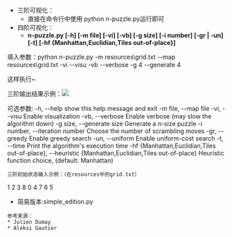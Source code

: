 - 三阶可视化：
  - 直接在命令行中使用 python n-puzzle.py运行即可
- 四阶可视化：
  - **n-puzzle.py [-h] [-m file] [-vi] [-vb] [-g size] [-i number]
                   [-gr | -un] [-t]
                   [-hf {Manhattan,Euclidian,Tiles out-of-place}]**

填入参数：python n-puzzle.py -m resources\grid.txt --map resources\grid.txt -vi --visu -vb --verbose -g 4 --generate 4

这样执行~

三阶输出结果示例：![](resources/OUC_Visualization.gif)

可选参数:
  -h, --help            show this help message and exit
  -m file, --map file
  -vi, --visu           Enable visualization
  -vb, --verbose        Enable verbose (may slow the algorithm down)
  -g size, --generate size
                        Generate a n-size puzzle
  -i number, --iteration number
                        Choose the number of scrambling moves
  -gr, --greedy         Enable greedy search
  -un, --uniform        Enable uniform-cost search
  -t, --time            Print the algorithm's execution time
  -hf {Manhattan,Euclidian,Tiles out-of-place}, --heuristic {Manhattan,Euclidian,Tiles out-of-place}
                        Heuristic function choice, (default: Manhattan)
```
三阶初始状态输入示例：（在resources中的grid.txt）
```
1 2 3
8 0 4
7 6 5
- 简易版本:simple_edition.py
```
参考来源：
* Julien Dumay 
* Aleksi Gautier 